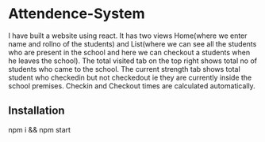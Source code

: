 # Attendence-System
I have built a website using react. It has two views Home(where we enter name and rollno of the students) and List(where we can see all the students who are present in the school and here we can checkout a students when he leaves the school). The total visited tab on the top right shows total no of students who came to the school. The current strength tab shows total student who checkedin but not checkedout ie they are currently inside the school premises. Checkin and Checkout times are calculated automatically. 

## Installation

npm i && npm start

